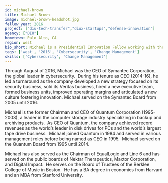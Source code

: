 ```yaml
---
id: michael-brown
title: Michael Brown
image: michael-brown-headshot.jpg
fellow_year: 2016
project: ["diu-tech-transfer","diux-startups","defense-innovation"]
agency: ["DIU"]
hometown: Palo Alto, CA
region: west
bio_short: Michael is a Presidential Innovation Fellow working with the Defense Innovation Unit Experimental (DIUx) in Silicon Valley.
tags: ['west', '2016', 'Cybersecurity', 'Change_Management']
skills: ['Cybersecurity', 'Change Management']
---
```


Through August of 2016, Michael was the CEO of Symantec Corporation, the global leader in cybersecurity.  During his tenure as CEO (2014-16), he led a turnaround as the company developed a new strategy focused on its security business, sold its Veritas business, hired a new executive team, formed business units, improved operating margins and articulated a new culture fostering innovation. Michael served on the Symantec Board from 2005 until 2016.

Michael is the former Chairman and CEO of Quantum Corporation (1995-2003), a leader in the computer storage industry specializing in backup and archiving products.  As CEO of Quantum, the company achieved record revenues as the world’s leader in disk drives for PCs and the world’s largest tape drive business.  Michael joined Quantum in 1984 and served in various management roles before being named as CEO in 1995.  Michael served on the Quantum Board from 1995 until 2014.

Michael has also served as the Chairman of EqualLogic and Line 6 and has served on the public boards of Nektar Therapeutics, Maxtor Corporation, and Digital Impact.  He serves on the Board of Trustees of the Berklee College of Music in Boston.  He has a BA degree in economics from Harvard and an MBA from Stanford University.
